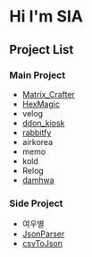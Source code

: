 # Hi I'm SIA

## Project List

### Main Project

- [Matrix_Crafter](https://github.com/3rr0r404N07F0UND/Matrix_Crafter.git)
- [HexMagic](https://github.com/3rr0r404N07F0UND/HexMagic.git)
- velog
- [ddon_kiosk](https://github.com/3rr0r404N07F0UND/ddon_kiosk.git)
- [rabbitfy](https://github.com/3rr0r404N07F0UND/rabbitfy.git)
- airkorea
- memo
- kold
- Relog
- [damhwa](https://github.com/3rr0r404N07F0UND/damhwa.git)

### Side Project

- 여우별
- [JsonParser](https://github.com/3rr0r404N07F0UND/JsonParser.git)
- [csvToJson](https://github.com/3rr0r404N07F0UND/csvToJson.git)
